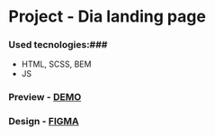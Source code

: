 
# Project - Dia landing page #

### Used tecnologies:###

  * HTML, SCSS, BEM
  * JS

### Preview - [DEMO](http://encrt.github.io/layout_dia/) ###
### Design - [FIGMA](https://www.figma.com/file/7qwsWggv9BAxMi2VPhBuPr/Air-(formerly-Dia)?node-id=9138%3A35) ###
